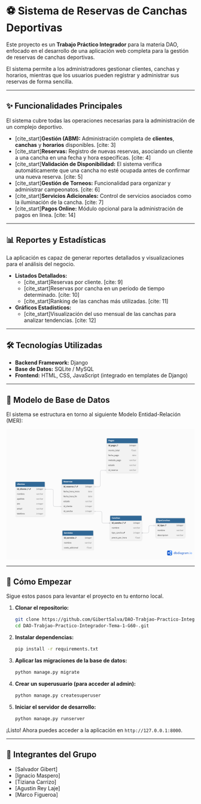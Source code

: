 # ⚽ Sistema de Reservas de Canchas Deportivas

Este proyecto es un **Trabajo Práctico Integrador** para la materia DAO, enfocado en el desarrollo de una aplicación web completa para la gestión de reservas de canchas deportivas.

El sistema permite a los administradores gestionar clientes, canchas y horarios, mientras que los usuarios pueden registrar y administrar sus reservas de forma sencilla.

---

## ✨ Funcionalidades Principales

El sistema cubre todas las operaciones necesarias para la administración de un complejo deportivo.

* [cite_start]**Gestión (ABM):** Administración completa de **clientes**, **canchas** y **horarios** disponibles. [cite: 3]
* [cite_start]**Reservas:** Registro de nuevas reservas, asociando un cliente a una cancha en una fecha y hora específicas. [cite: 4]
* [cite_start]**Validación de Disponibilidad:** El sistema verifica automáticamente que una cancha no esté ocupada antes de confirmar una nueva reserva. [cite: 5]
* [cite_start]**Gestión de Torneos:** Funcionalidad para organizar y administrar campeonatos. [cite: 6]
* [cite_start]**Servicios Adicionales:** Control de servicios asociados como la iluminación de la cancha. [cite: 7]
* [cite_start]**Pagos Online:** Módulo opcional para la administración de pagos en línea. [cite: 14]

---

## 📊 Reportes y Estadísticas

La aplicación es capaz de generar reportes detallados y visualizaciones para el análisis del negocio.

* **Listados Detallados:**
    * [cite_start]Reservas por cliente. [cite: 9]
    * [cite_start]Reservas por cancha en un período de tiempo determinado. [cite: 10]
    * [cite_start]Ranking de las canchas más utilizadas. [cite: 11]
* **Gráficos Estadísticos:**
    * [cite_start]Visualización del uso mensual de las canchas para analizar tendencias. [cite: 12]

---

## 🛠️ Tecnologías Utilizadas

* **Backend Framework:** Django
* **Base de Datos:** SQLite / MySQL
* **Frontend:** HTML, CSS, JavaScript (integrado en templates de Django)

---

## 💾 Modelo de Base de Datos

El sistema se estructura en torno al siguiente Modelo Entidad-Relación (MER):

![Diagrama Entidad-Relación](/Documentacion/modeloEntidadRelacion.png)

---

## 🚀 Cómo Empezar

Sigue estos pasos para levantar el proyecto en tu entorno local.

1.  **Clonar el repositorio:**
    ```bash
    git clone https://github.com/GibertSalva/DAO-Trabjao-Practico-Integrador-Tema-1-G60-.git
    cd DAO-Trabjao-Practico-Integrador-Tema-1-G60-.git
    ```

2.  **Instalar dependencias:**
    ```bash
    pip install -r requirements.txt
    ```

3.  **Aplicar las migraciones de la base de datos:**
    ```bash
    python manage.py migrate
    ```

4.  **Crear un superusuario (para acceder al admin):**
    ```bash
    python manage.py createsuperuser
    ```

5.  **Iniciar el servidor de desarrollo:**
    ```bash
    python manage.py runserver
    ```

¡Listo! Ahora puedes acceder a la aplicación en `http://127.0.0.1:8000`.

---

## 👥 Integrantes del Grupo

* [Salvador Gibert]
* [Ignacio Maspero]
* [Tiziana Carrizo]
* [Agustin Rey Laje]
* [Marco Figueroa]